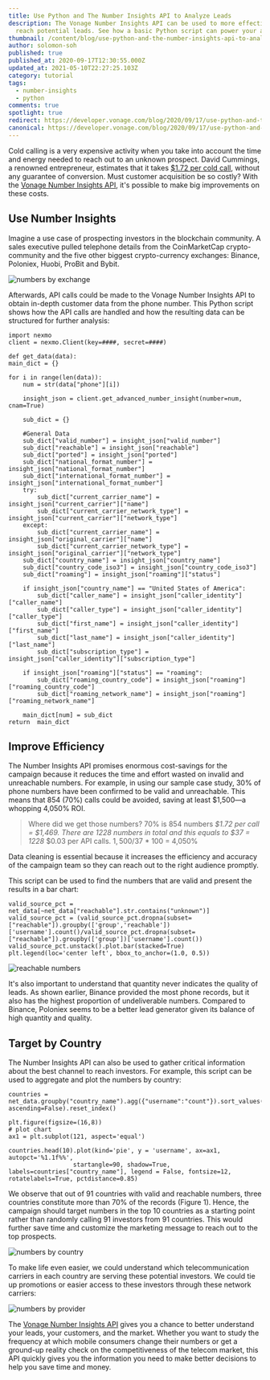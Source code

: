 ```yaml
---
title: Use Python and The Number Insights API to Analyze Leads
description: The Vonage Number Insights API can be used to more effectively
  reach potential leads. See how a basic Python script can power your analysis.
thumbnail: /content/blog/use-python-and-the-number-insights-api-to-analyze-leads-dr/Blog_Number-Insights-API_1200x600.png
author: solomon-soh
published: true
published_at: 2020-09-17T12:30:55.000Z
updated_at: 2021-05-10T22:27:25.103Z
category: tutorial
tags:
  - number-insights
  - python
comments: true
spotlight: true
redirect: https://developer.vonage.com/blog/2020/09/17/use-python-and-the-number-insights-api-to-analyze-leads-dr
canonical: https://developer.vonage.com/blog/2020/09/17/use-python-and-the-number-insights-api-to-analyze-leads-dr
---
```

Cold calling is a very expensive activity when you take into account the time and energy needed to reach out to an unknown prospect. David Cummings, a renowned entrepreneur, estimates that it takes [$1.72 per cold call](https://davidcummings.org/2015/09/23/how-much-does-a-single-cold-call-cost/), without any guarantee of conversion. Must customer acquisition be so costly? With the [Vonage Number Insights API](https://developer.nexmo.com/number-insight/overview), it's possible to make big improvements on these costs.

<sign-up></sign-up>

## Use Number Insights

Imagine a use case of prospecting investors in the blockchain community. A sales executive pulled telephone details from the CoinMarketCap crypto-community and the five other biggest crypto-currency exchanges: Binance, Poloniex, Huobi, ProBit and Bybit.

![numbers by exchange](/content/blog/use-python-and-the-number-insights-api-to-analyze-leads/image3-1.png)

Afterwards, API calls could be made to the Vonage Number Insights API to obtain in-depth customer data from the phone number. This Python script shows how the API calls are handled and how the resulting data can be structured for further analysis:

```
import nexmo
client = nexmo.Client(key=####, secret=####)

def get_data(data):
main_dict = {}
  
for i in range(len(data)):
    num = str(data["phone"][i])
    
    insight_json = client.get_advanced_number_insight(number=num, cnam=True)
    
    sub_dict = {}

    #General Data
    sub_dict["valid_number"] = insight_json["valid_number"]
    sub_dict["reachable"] = insight_json["reachable"]
    sub_dict["ported"] = insight_json["ported"]
    sub_dict["national_format_number"] = insight_json["national_format_number"]
    sub_dict["international_format_number"] = insight_json["international_format_number"]
    try:
        sub_dict["current_carrier_name"] = insight_json["current_carrier"]["name"]
        sub_dict["current_carrier_network_type"] = insight_json["current_carrier"]["network_type"]
    except:
        sub_dict["current_carrier_name"] = insight_json["original_carrier"]["name"]
        sub_dict["current_carrier_network_type"] = insight_json["original_carrier"]["network_type"]
    sub_dict["country_name"] = insight_json["country_name"]
    sub_dict["country_code_iso3"] = insight_json["country_code_iso3"]
    sub_dict["roaming"] = insight_json["roaming"]["status"]

    if insight_json["country_name"] == "United States of America":
        sub_dict["caller_name"] = insight_json["caller_identity"]["caller_name"]
        sub_dict["caller_type"] = insight_json["caller_identity"]["caller_type"]
        sub_dict["first_name"] = insight_json["caller_identity"]["first_name"]
        sub_dict["last_name"] = insight_json["caller_identity"]["last_name"]
        sub_dict["subscription_type"] = insight_json["caller_identity"]["subscription_type"]

    if insight_json["roaming"]["status"] == "roaming":
        sub_dict["roaming_country_code"] = insight_json["roaming"]["roaming_country_code"]
        sub_dict["roaming_network_name"] = insight_json["roaming"]["roaming_network_name"]
        
    main_dict[num] = sub_dict
return  main_dict
```

## Improve Efficiency

The Number Insights API promises enormous cost-savings for the campaign because it reduces the time and effort wasted on invalid and unreachable numbers. For example, in using our sample case study, 30% of phone numbers have been confirmed to be valid and unreachable. This means that 854 (70%) calls could be avoided, saving at least $1,500—a whopping 4,050% ROI. 

> Where did we get those numbers? 70% is 854 numbers  *$1.72 per call = $1,469. There are 1228 numbers in total and this equals to $37 = 1228*  $0.03 per API calls. $1,500/$37 * 100 = 4,050%   

Data cleaning is essential because it increases the efficiency and accuracy of the campaign team so they can reach out to the right audience promptly.

This script can be used to find the numbers that are valid and present the results in a bar chart:

```
valid_source_pct = net_data[~net_data["reachable"].str.contains("unknown")]
valid_source_pct = (valid_source_pct.dropna(subset=["reachable"]).groupby(['group','reachable'])['username'].count()/valid_source_pct.dropna(subset=["reachable"]).groupby(['group'])['username'].count())
valid_source_pct.unstack().plot.bar(stacked=True)
plt.legend(loc='center left', bbox_to_anchor=(1.0, 0.5))
```

![reachable numbers](/content/blog/use-python-and-the-number-insights-api-to-analyze-leads/image4-1.png)

It's also important to understand that quantity never indicates the quality of leads. As shown earlier, Binance provided the most phone records, but it also has the highest proportion of undeliverable numbers. Compared to Binance, Poloniex seems to be a better lead generator given its balance of high quantity and quality.

## Target by Country

The Number Insights API can also be used to gather critical information about the best channel to reach investors. For example, this script can be used to aggregate and plot the numbers by country:

```
countries = net_data.groupby("country_name").agg({"username":"count"}).sort_values("username", ascending=False).reset_index()

plt.figure(figsize=(16,8))
# plot chart
ax1 = plt.subplot(121, aspect='equal')

countries.head(10).plot(kind='pie', y = 'username', ax=ax1, autopct='%1.1f%%',
                  startangle=90, shadow=True, labels=countries["country_name"], legend = False, fontsize=12, rotatelabels=True, pctdistance=0.85)
```

We observe that out of 91 countries with valid and reachable numbers, three countries constitute more than 70% of the records (Figure 1). Hence, the campaign should target numbers in the top 10 countries as a starting point rather than randomly calling 91 investors from 91 countries. This would further save time and customize the marketing message to reach out to the top prospects.

![numbers by country](/content/blog/use-python-and-the-number-insights-api-to-analyze-leads/image1-1.png)

To make life even easier, we could understand which telecommunication carriers in each country are serving these potential investors. We could tie up promotions or easier access to these investors through these network carriers:

![numbers by provider](/content/blog/use-python-and-the-number-insights-api-to-analyze-leads/image2-1.png)

The [Vonage Number Insights API](https://developer.nexmo.com/number-insight/overview) gives you a chance to better understand your leads, your customers, and the market. Whether you want to study the frequency at which mobile consumers change their numbers or get a ground-up reality check on the competitiveness of the telecom market, this API quickly gives you the information you need to make better decisions to help you save time and money.